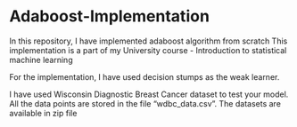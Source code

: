 # Adaboost-Implementation
In this repository, I have implemented adaboost algorithm from scratch
This implementation is a part of my University course - Introduction to statistical machine learning

For the implementation, I have used decision stumps as the weak learner.

I have used Wisconsin Diagnostic Breast Cancer dataset to test your model. All the data 
points are stored in the file “wdbc_data.csv”. The datasets are available in zip file
